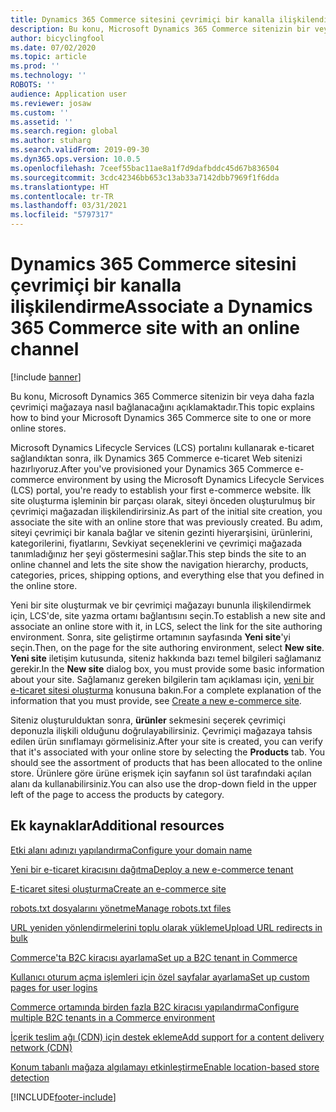 ```yaml
---
title: Dynamics 365 Commerce sitesini çevrimiçi bir kanalla ilişkilendirme
description: Bu konu, Microsoft Dynamics 365 Commerce sitenizin bir veya daha fazla çevrimiçi mağazaya nasıl bağlanacağını açıklamaktadır.
author: bicyclingfool
ms.date: 07/02/2020
ms.topic: article
ms.prod: ''
ms.technology: ''
ROBOTS: ''
audience: Application user
ms.reviewer: josaw
ms.custom: ''
ms.assetid: ''
ms.search.region: global
ms.author: stuharg
ms.search.validFrom: 2019-09-30
ms.dyn365.ops.version: 10.0.5
ms.openlocfilehash: 7ceef55bac11ae8a1f7d9dafbddc45d67b836504
ms.sourcegitcommit: 3cdc42346bb653c13ab33a7142dbb7969f1f6dda
ms.translationtype: HT
ms.contentlocale: tr-TR
ms.lasthandoff: 03/31/2021
ms.locfileid: "5797317"
---
```

# <a name="associate-a-dynamics-365-commerce-site-with-an-online-channel"></a><span data-ttu-id="9527b-103">Dynamics 365 Commerce sitesini çevrimiçi bir kanalla ilişkilendirme</span><span class="sxs-lookup"><span data-stu-id="9527b-103">Associate a Dynamics 365 Commerce site with an online channel</span></span>

[!include [banner](includes/banner.md)]

<span data-ttu-id="9527b-104">Bu konu, Microsoft Dynamics 365 Commerce sitenizin bir veya daha fazla çevrimiçi mağazaya nasıl bağlanacağını açıklamaktadır.</span><span class="sxs-lookup"><span data-stu-id="9527b-104">This topic explains how to bind your Microsoft Dynamics 365 Commerce site to one or more online stores.</span></span> 

<span data-ttu-id="9527b-105">Microsoft Dynamics Lifecycle Services (LCS) portalını kullanarak e-ticaret sağlandıktan sonra, ilk Dynamics 365 Commerce e-ticaret Web sitenizi hazırlıyoruz.</span><span class="sxs-lookup"><span data-stu-id="9527b-105">After you've provisioned your Dynamics 365 Commerce e-commerce environment by using the Microsoft Dynamics Lifecycle Services (LCS) portal, you're ready to establish your first e-commerce website.</span></span> <span data-ttu-id="9527b-106">İlk site oluşturma işleminin bir parçası olarak, siteyi önceden oluşturulmuş bir çevrimiçi mağazadan ilişkilendirirsiniz.</span><span class="sxs-lookup"><span data-stu-id="9527b-106">As part of the initial site creation, you associate the site with an online store that was previously created.</span></span> <span data-ttu-id="9527b-107">Bu adım, siteyi çevrimiçi bir kanala bağlar ve sitenin gezinti hiyerarşisini, ürünlerini, kategorilerini, fiyatlarını, Sevkiyat seçeneklerini ve çevrimiçi mağazada tanımladığınız her şeyi göstermesini sağlar.</span><span class="sxs-lookup"><span data-stu-id="9527b-107">This step binds the site to an online channel and lets the site show the navigation hierarchy, products, categories, prices, shipping options, and everything else that you defined in the online store.</span></span>

<span data-ttu-id="9527b-108">Yeni bir site oluşturmak ve bir çevrimiçi mağazayı bununla ilişkilendirmek için, LCS'de, site yazma ortamı bağlantısını seçin.</span><span class="sxs-lookup"><span data-stu-id="9527b-108">To establish a new site and associate an online store with it, in LCS, select the link for the site authoring environment.</span></span> <span data-ttu-id="9527b-109">Sonra, site geliştirme ortamının sayfasında **Yeni site**'yi seçin.</span><span class="sxs-lookup"><span data-stu-id="9527b-109">Then, on the page for the site authoring environment, select **New site**.</span></span> <span data-ttu-id="9527b-110">**Yeni site** iletişim kutusunda, siteniz hakkında bazı temel bilgileri sağlamanız gerekir.</span><span class="sxs-lookup"><span data-stu-id="9527b-110">In the **New site** dialog box, you must provide some basic information about your site.</span></span> <span data-ttu-id="9527b-111">Sağlamanız gereken bilgilerin tam açıklaması için, [yeni bir e-ticaret sitesi oluşturma](create-ecommerce-site.md) konusuna bakın.</span><span class="sxs-lookup"><span data-stu-id="9527b-111">For a complete explanation of the information that you must provide, see [Create a new e-commerce site](create-ecommerce-site.md).</span></span>

<span data-ttu-id="9527b-112">Siteniz oluşturulduktan sonra, **ürünler** sekmesini seçerek çevrimiçi deponuzla ilişkili olduğunu doğrulayabilirsiniz. Çevrimiçi mağazaya tahsis edilen ürün sınıflamayı görmelisiniz.</span><span class="sxs-lookup"><span data-stu-id="9527b-112">After your site is created, you can verify that it's associated with your online store by selecting the **Products** tab. You should see the assortment of products that has been allocated to the online store.</span></span> <span data-ttu-id="9527b-113">Ürünlere göre ürüne erişmek için sayfanın sol üst tarafındaki açılan alanı da kullanabilirsiniz.</span><span class="sxs-lookup"><span data-stu-id="9527b-113">You can also use the drop-down field in the upper left of the page to access the products by category.</span></span>

## <a name="additional-resources"></a><span data-ttu-id="9527b-114">Ek kaynaklar</span><span class="sxs-lookup"><span data-stu-id="9527b-114">Additional resources</span></span>

[<span data-ttu-id="9527b-115">Etki alanı adınızı yapılandırma</span><span class="sxs-lookup"><span data-stu-id="9527b-115">Configure your domain name</span></span>](configure-your-domain-name.md)

[<span data-ttu-id="9527b-116">Yeni bir e-ticaret kiracısını dağıtma</span><span class="sxs-lookup"><span data-stu-id="9527b-116">Deploy a new e-commerce tenant</span></span>](deploy-ecommerce-site.md)

[<span data-ttu-id="9527b-117">E-ticaret sitesi oluşturma</span><span class="sxs-lookup"><span data-stu-id="9527b-117">Create an e-commerce site</span></span>](create-ecommerce-site.md)

[<span data-ttu-id="9527b-118">robots.txt dosyalarını yönetme</span><span class="sxs-lookup"><span data-stu-id="9527b-118">Manage robots.txt files</span></span>](manage-robots-txt-files.md)

[<span data-ttu-id="9527b-119">URL yeniden yönlendirmelerini toplu olarak yükleme</span><span class="sxs-lookup"><span data-stu-id="9527b-119">Upload URL redirects in bulk</span></span>](upload-bulk-redirects.md)

[<span data-ttu-id="9527b-120">Commerce'ta B2C kiracısı ayarlama</span><span class="sxs-lookup"><span data-stu-id="9527b-120">Set up a B2C tenant in Commerce</span></span>](set-up-B2C-tenant.md)

[<span data-ttu-id="9527b-121">Kullanıcı oturum açma işlemleri için özel sayfalar ayarlama</span><span class="sxs-lookup"><span data-stu-id="9527b-121">Set up custom pages for user logins</span></span>](custom-pages-user-logins.md)

[<span data-ttu-id="9527b-122">Commerce ortamında birden fazla B2C kiracısı yapılandırma</span><span class="sxs-lookup"><span data-stu-id="9527b-122">Configure multiple B2C tenants in a Commerce environment</span></span>](configure-multi-B2C-tenants.md)

[<span data-ttu-id="9527b-123">İçerik teslim ağı (CDN) için destek ekleme</span><span class="sxs-lookup"><span data-stu-id="9527b-123">Add support for a content delivery network (CDN)</span></span>](add-cdn-support.md)

[<span data-ttu-id="9527b-124">Konum tabanlı mağaza algılamayı etkinleştirme</span><span class="sxs-lookup"><span data-stu-id="9527b-124">Enable location-based store detection</span></span>](enable-store-detection.md)


[!INCLUDE[footer-include](../includes/footer-banner.md)]